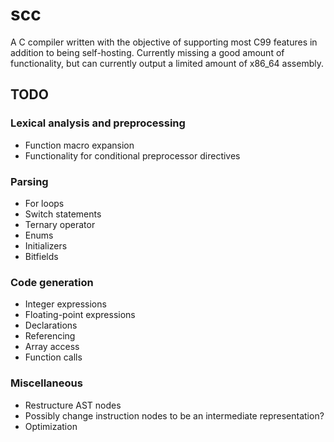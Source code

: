 # scc

A C compiler written with the objective of supporting most C99 features in addition to being self-hosting.
Currently missing a good amount of functionality, but can currently output a limited amount of x86_64 assembly.

## TODO

### Lexical analysis and preprocessing
* Function macro expansion
* Functionality for conditional preprocessor directives

### Parsing
* For loops
* Switch statements
* Ternary operator
* Enums
* Initializers
* Bitfields

### Code generation
* Integer expressions
* Floating-point expressions
* Declarations
* Referencing
* Array access
* Function calls

### Miscellaneous
* Restructure AST nodes
* Possibly change instruction nodes to be an intermediate representation?
* Optimization
